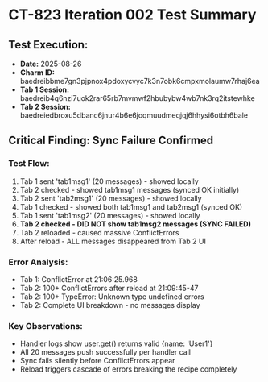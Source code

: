 # CT-823 Iteration 002 Test Summary

## Test Execution:
- **Date:** 2025-08-26
- **Charm ID:** baedreibbme7gn3pjpnox4pdoxycvyc7k3n7obk6cmpxmolaumw7rhaj6ea
- **Tab 1 Session:** baedreib4q6nzi7uok2rar65rb7mvmwf2hbubybw4wb7nk3rq2itstewhke  
- **Tab 2 Session:** baedreiedbroxu5dbanc6jnur4b6e6joqmuudmeqjqj6hhysi6otbh6bale

## Critical Finding: Sync Failure Confirmed

### Test Flow:
1. Tab 1 sent 'tab1msg1' (20 messages) - showed locally
2. Tab 2 checked - showed tab1msg1 messages (synced OK initially)
3. Tab 2 sent 'tab2msg1' (20 messages) - showed locally  
4. Tab 1 checked - showed both tab1msg1 and tab2msg1 (synced OK)
5. Tab 1 sent 'tab1msg2' (20 messages) - showed locally
6. **Tab 2 checked - DID NOT show tab1msg2 messages (SYNC FAILED)**
7. Tab 2 reloaded - caused massive ConflictErrors
8. After reload - ALL messages disappeared from Tab 2 UI

### Error Analysis:
- Tab 1: ConflictError at 21:06:25.968
- Tab 2: 100+ ConflictErrors after reload at 21:09:45-47
- Tab 2: 100+ TypeError: Unknown type undefined errors
- Tab 2: Complete UI breakdown - no messages display

### Key Observations:
- Handler logs show user.get() returns valid {name: 'User1'} 
- All 20 messages push successfully per handler call
- Sync fails silently before ConflictErrors appear
- Reload triggers cascade of errors breaking the recipe completely

